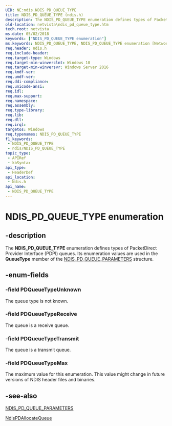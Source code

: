 ```yaml
---
UID: NE:ndis.NDIS_PD_QUEUE_TYPE
title: NDIS_PD_QUEUE_TYPE (ndis.h)
description: The NDIS_PD_QUEUE_TYPE enumeration defines types of PacketDirect Provider Interface (PDPI) queues. Its enumeration values are used in the QueueType member of the NDIS_PD_QUEUE_PARAMETERS structure.
old-location: netvista\ndis_pd_queue_type.htm
tech.root: netvista
ms.date: 05/02/2018
keywords: ["NDIS_PD_QUEUE_TYPE enumeration"]
ms.keywords: NDIS_PD_QUEUE_TYPE, NDIS_PD_QUEUE_TYPE enumeration [Network Drivers Starting with Windows Vista], PDQueueTypeMax, PDQueueTypeReceive, PDQueueTypeTransmit, PDQueueTypeUnknown, ndis/NDIS_PD_QUEUE_TYPE, ndis/PDQueueTypeMax, ndis/PDQueueTypeReceive, ndis/PDQueueTypeTransmit, ndis/PDQueueTypeUnknown, netvista.ndis_pd_queue_type
req.header: ndis.h
req.include-header: 
req.target-type: Windows
req.target-min-winverclnt: Windows 10
req.target-min-winversvr: Windows Server 2016
req.kmdf-ver: 
req.umdf-ver: 
req.ddi-compliance: 
req.unicode-ansi: 
req.idl: 
req.max-support: 
req.namespace: 
req.assembly: 
req.type-library: 
req.lib: 
req.dll: 
req.irql: 
targetos: Windows
req.typenames: NDIS_PD_QUEUE_TYPE
f1_keywords:
 - NDIS_PD_QUEUE_TYPE
 - ndis/NDIS_PD_QUEUE_TYPE
topic_type:
 - APIRef
 - kbSyntax
api_type:
 - HeaderDef
api_location:
 - Ndis.h
api_name:
 - NDIS_PD_QUEUE_TYPE
---
```


# NDIS_PD_QUEUE_TYPE enumeration


## -description

The <b>NDIS_PD_QUEUE_TYPE</b> enumeration defines types of PacketDirect Provider Interface (PDPI)  queues. Its enumeration values are used in the <b>QueueType</b> member of the <a href="/windows-hardware/drivers/ddi/ndis/ns-ndis-_ndis_pd_queue_parameters">NDIS_PD_QUEUE_PARAMETERS</a> structure.

## -enum-fields

### -field PDQueueTypeUnknown

The queue type is not known.

### -field PDQueueTypeReceive

The queue is a receive queue.

### -field PDQueueTypeTransmit

The queue is a transmit queue.

### -field PDQueueTypeMax

The maximum value for this enumeration. This value might change in future versions of NDIS header files and binaries.

## -see-also

<a href="/windows-hardware/drivers/ddi/ndis/ns-ndis-_ndis_pd_queue_parameters">NDIS_PD_QUEUE_PARAMETERS</a>



<a href="/windows-hardware/drivers/ddi/ndis/nc-ndis-ndis_pd_allocate_queue">NdisPDAllocateQueue</a>

